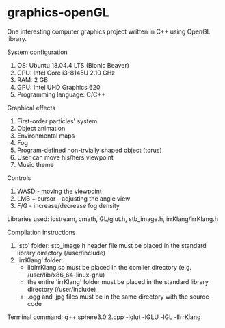 # graphics-openGL
One interesting computer graphics project written in C++ using OpenGL library.

System configuration
1. OS: Ubuntu 18.04.4 LTS (Bionic Beaver)
2. CPU: Intel Core i3-8145U 2.10 GHz
3. RAM: 2 GB
4. GPU: Intel UHD Graphics 620
5. Programming language: C/C++

Graphical effects
1. First-order particles' system
2. Object animation
3. Environmental maps
4. Fog
5. Program-defined non-trvially shaped object (torus)
6. User can move his/hers viewpoint
7. Music theme

Controls
1. WASD - moving the viewpoint
2. LMB + cursor - adjusting the angle view
3. F/G - increase/decrease fog density

Libraries used: iostream, cmath, GL/glut.h, stb_image.h, irrKlang/irrKlang.h

Compilation instructions
1. 'stb' folder: stb_image.h header file must be placed in the standard library directory (/user/include)
2. 'irrKlang' folder:
   - libIrrKlang.so must be placed in the comiler directory (e.g. /user/lib/x86_64-linux-gnu)
   - the entire 'irrKlang' folder must be placed in the standard library directory (/user/include)
   - .ogg and .jpg files must be in the same directory with the source code

Terminal command: g++ sphere3.0.2.cpp -lglut -lGLU -lGL -lIrrKlang
